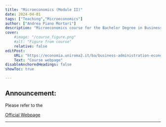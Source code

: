 ```yaml
---
title: "Microeconomics (Module II)"
date: 2024-04-01
tags: ["Teaching","Microeconomics"]
author: ["Andrea Piano Mortari"]
description: "Microeconomics course for the Bachelor Degree in Business Administration"
cover:
    #image: "/course_figure.png"
    #alt: "Figure from course"
    relative: false
editPost:
    URL: "https://economia.uniroma2.it/ba/business-administration-economics/corso/2524/"
    Text: "Course webpage"
disableAnchoredHeadings: false
showToc: true

---
```


## Announcement:

Please refer to the

[Official Webpage](https://economia.uniroma2.it/ba/business-administration-economics/corso/2524/)

---
